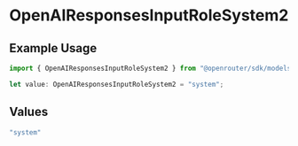# OpenAIResponsesInputRoleSystem2

## Example Usage

```typescript
import { OpenAIResponsesInputRoleSystem2 } from "@openrouter/sdk/models";

let value: OpenAIResponsesInputRoleSystem2 = "system";
```

## Values

```typescript
"system"
```